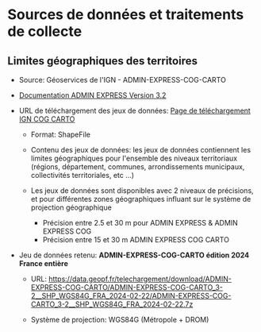 # Sources de données et traitements de collecte

## Limites géographiques des territoires

- Source: Géoservices de l'IGN - ADMIN-EXPRESS-COG-CARTO

- [Documentation ADMIN EXPRESS Version 3.2](https://geoservices.ign.fr/sites/default/files/2023-06/DC_DL_ADMIN_EXPRESS_3-2.pdf)

- URL de téléchargement des jeux de données: [Page de téléchargement IGN COG CARTO](https://geoservices.ign.fr/adminexpress#telechargementCogCarto)

  - Format: ShapeFile

  - Contenu des jeux de données: les jeux de données contiennent les limites géographiques pour l'ensemble des niveaux territoriaux (régions, département, communes, arrondissements municipaux, collectivités territoriales, etc ...)

  - Les jeux de données sont disponibles avec 2 niveaux de précisions, et pour différentes zones géographiques influant sur le système de projection géographique

    - Précision entre 2.5 et 30 m pour ADMIN EXPRESS & ADMIN EXPRESS COG
    - Précision entre 15 et 30 m ADMIN EXPRESS COG CARTO

- Jeu de données retenu: **ADMIN-EXPRESS-COG-CARTO édition 2024 France entière**

  - URL: <https://data.geopf.fr/telechargement/download/ADMIN-EXPRESS-COG-CARTO/ADMIN-EXPRESS-COG-CARTO_3-2__SHP_WGS84G_FRA_2024-02-22/ADMIN-EXPRESS-COG-CARTO_3-2__SHP_WGS84G_FRA_2024-02-22.7z>

  - Système de projection: WGS84G (Métropole + DROM)